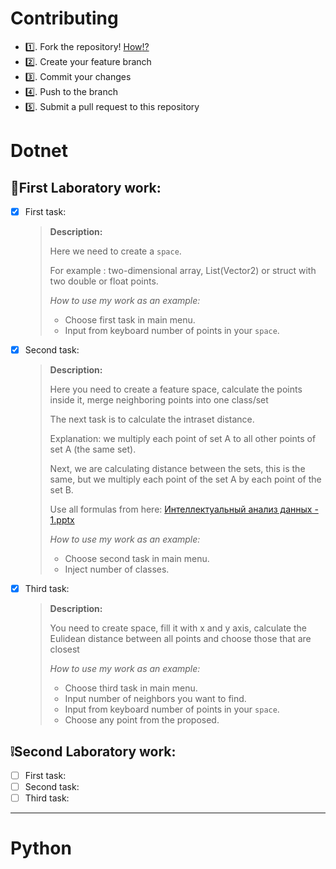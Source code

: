  
 # Contributing
  - :one:. Fork the repository! [How:interrobang:](https://www.earthdatascience.org/workshops/intro-version-control-git/about-forks/#:~:text=You%20can%20fork%20any%20repo,Source%3A%20GitHub%20Guides.)
  - :two:. Create your feature branch
  - :three:. Commit your changes
  - :four:. Push to the branch
  - :five:. Submit a pull request to this repository
  
    
# Dotnet
## :black_square_button:First Laboratory work:
- [X] First task: 
    > **Description:**
    >
    > Here we need to create a `space`.
    >
    > For example : two-dimensional array, List(Vector2) or struct with two double or float points.
    >
    > _How to use my work as an example:_
    > -  Choose first task in main menu.
    > -  Input from keyboard number of points in your `space`.
    
    
- [X] Second task:
    > **Description:**
    >
    > Here you need to create a feature space, calculate the points inside it, merge neighboring points into one class/set 
    >
    > The next task is to calculate the intraset distance.
    >
    > Explanation: we multiply each point of set A to all other points of set A (the same set).
    >
    > Next, we are calculating distance between the sets, this is the same, but we multiply each point of the set A by each point of the set B.
    >
    > Use all formulas from here: [Интеллектуальный анализ данных - 1.pptx](https://drive.google.com/drive/folders/1A4qAGeKilR3Sfo9bIo6zLJrC8F-faaCA)
    >
    > _How to use my work as an example:_
    > -  Choose second task in main menu.
    > -  Inject number of classes.
- [X] Third task: 
    > **Description:** 
    >
    > You need to create space, fill it with x and y axis, calculate the Eulidean distance between all points and choose those that are closest 
    >
    > _How to use my work as an example:_
    > -  Choose third task in main menu.
    > -  Input number of neighbors you want to find. 
    > -  Input from keyboard number of points in your `space`.
    > -  Choose any point from the proposed.
## :grey_exclamation:Second Laboratory work:
- [ ] First task:
- [ ] Second task:
- [ ] Third task:
_____________________________________________________________________________________________________________________________________
# Python             
               
               
               
